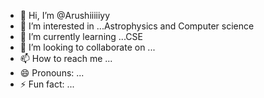 - 👋 Hi, I’m @Arushiiiiiyy
- 👀 I’m interested in ...Astrophysics and Computer science
- 🌱 I’m currently learning ...CSE
- 💞️ I’m looking to collaborate on ...
- 📫 How to reach me ...
- 😄 Pronouns: ...
- ⚡ Fun fact: ...

<!---
Arushiiiiiyy/Arushiiiiiyy is a ✨ special ✨ repository because its `README.md` (this file) appears on your GitHub profile.
You can click the Preview link to take a look at your changes.
--->

